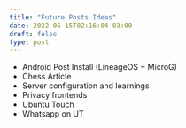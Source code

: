 ```yaml
---
title: "Future Posts Ideas"
date: 2022-06-15T02:16:04-03:00
draft: false
type: post
---
```


- Android Post Install (LineageOS + MicroG)
- Chess Article
- Server configuration and learnings
- Privacy frontends
- Ubuntu Touch
- Whatsapp on UT

